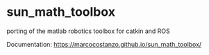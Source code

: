 # sun_math_toolbox
porting of the matlab robotics toolbox for catkin and ROS

Documentation: https://marcocostanzo.github.io/sun_math_toolbox/
